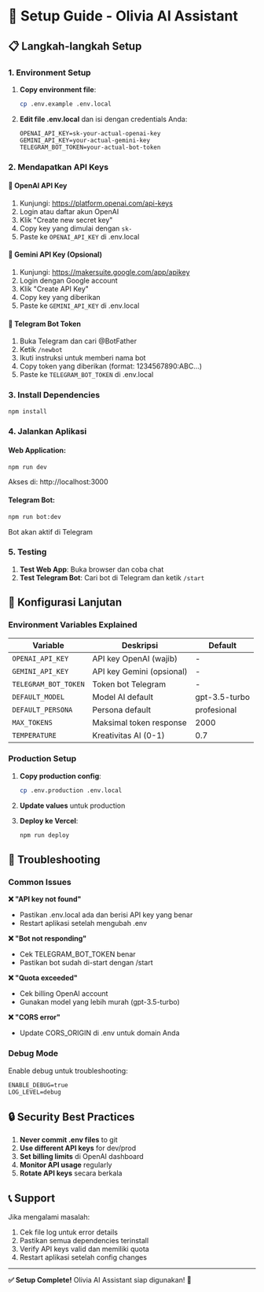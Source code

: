 # 🚀 Setup Guide - Olivia AI Assistant

## 📋 Langkah-langkah Setup

### 1. Environment Setup

1. **Copy environment file**:
   ```bash
   cp .env.example .env.local
   ```

2. **Edit file .env.local** dan isi dengan credentials Anda:
   ```env
   OPENAI_API_KEY=sk-your-actual-openai-key
   GEMINI_API_KEY=your-actual-gemini-key
   TELEGRAM_BOT_TOKEN=your-actual-bot-token
   ```

### 2. Mendapatkan API Keys

#### 🔑 OpenAI API Key
1. Kunjungi: https://platform.openai.com/api-keys
2. Login atau daftar akun OpenAI
3. Klik "Create new secret key"
4. Copy key yang dimulai dengan `sk-`
5. Paste ke `OPENAI_API_KEY` di .env.local

#### 🔮 Gemini API Key (Opsional)
1. Kunjungi: https://makersuite.google.com/app/apikey
2. Login dengan Google account
3. Klik "Create API Key"
4. Copy key yang diberikan
5. Paste ke `GEMINI_API_KEY` di .env.local

#### 🤖 Telegram Bot Token
1. Buka Telegram dan cari @BotFather
2. Ketik `/newbot`
3. Ikuti instruksi untuk memberi nama bot
4. Copy token yang diberikan (format: 1234567890:ABC...)
5. Paste ke `TELEGRAM_BOT_TOKEN` di .env.local

### 3. Install Dependencies

```bash
npm install
```

### 4. Jalankan Aplikasi

#### Web Application:
```bash
npm run dev
```
Akses di: http://localhost:3000

#### Telegram Bot:
```bash
npm run bot:dev
```
Bot akan aktif di Telegram

### 5. Testing

1. **Test Web App**: Buka browser dan coba chat
2. **Test Telegram Bot**: Cari bot di Telegram dan ketik `/start`

## 🔧 Konfigurasi Lanjutan

### Environment Variables Explained

| Variable | Deskripsi | Default |
|----------|-----------|---------|
| `OPENAI_API_KEY` | API key OpenAI (wajib) | - |
| `GEMINI_API_KEY` | API key Gemini (opsional) | - |
| `TELEGRAM_BOT_TOKEN` | Token bot Telegram | - |
| `DEFAULT_MODEL` | Model AI default | gpt-3.5-turbo |
| `DEFAULT_PERSONA` | Persona default | profesional |
| `MAX_TOKENS` | Maksimal token response | 2000 |
| `TEMPERATURE` | Kreativitas AI (0-1) | 0.7 |

### Production Setup

1. **Copy production config**:
   ```bash
   cp .env.production .env.local
   ```

2. **Update values** untuk production
3. **Deploy ke Vercel**:
   ```bash
   npm run deploy
   ```

## 🚨 Troubleshooting

### Common Issues

**❌ "API key not found"**
- Pastikan .env.local ada dan berisi API key yang benar
- Restart aplikasi setelah mengubah .env

**❌ "Bot not responding"**
- Cek TELEGRAM_BOT_TOKEN benar
- Pastikan bot sudah di-start dengan /start

**❌ "Quota exceeded"**
- Cek billing OpenAI account
- Gunakan model yang lebih murah (gpt-3.5-turbo)

**❌ "CORS error"**
- Update CORS_ORIGIN di .env untuk domain Anda

### Debug Mode

Enable debug untuk troubleshooting:
```env
ENABLE_DEBUG=true
LOG_LEVEL=debug
```

## 🔒 Security Best Practices

1. **Never commit .env files** to git
2. **Use different API keys** for dev/prod
3. **Set billing limits** di OpenAI dashboard
4. **Monitor API usage** regularly
5. **Rotate API keys** secara berkala

## 📞 Support

Jika mengalami masalah:
1. Cek file log untuk error details
2. Pastikan semua dependencies terinstall
3. Verify API keys valid dan memiliki quota
4. Restart aplikasi setelah config changes

---

**✅ Setup Complete!** Olivia AI Assistant siap digunakan! 🎉